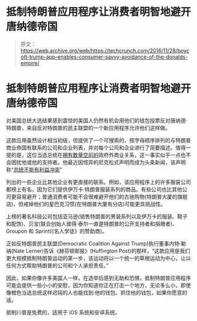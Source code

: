 # 抵制特朗普应用程序让消费者明智地避开唐纳德帝国 

> 原文：<https://web.archive.org/web/https://techcrunch.com/2016/11/28/boycott-trump-app-enables-consumer-savvy-avoidance-of-the-donalds-empire/>

# 抵制特朗普应用程序让消费者明智地避开唐纳德帝国

对美国总统大选结果感到震惊的美国人仍然有机会用他们的钱包投票反对唐纳德·特朗普，来自反对特朗普的民主联盟的一个新应用程序允许他们这样做。

这款应用虽然设计相当初级，但提供了一个可搜索的、按字母顺序排列的与特朗普商业帝国有联系的公司和企业列表，并对每个公司和企业进行了简要描述。值得一提的是，这位当选总统在[拥有数量空前的](https://web.archive.org/web/20221208142452/http://www.nytimes.com/2016/11/26/us/politics/donald-trump-international-business.html?_r=0)政府外商业关系，这一事实似乎一点也不会困扰他或他的支持者。他最近因怪异的尼克松式声明而成为头条新闻，该声明称“[总统不能有利益冲突](https://web.archive.org/web/20221208142452/https://www.washingtonpost.com/news/fact-checker/wp/2016/11/23/trumps-claim-that-the-president-cant-have-a-conflict-of-interest/)”

列出的一些企业比其他企业有更直接的联系。例如，该应用程序上的许多服装公司都榜上有名，因为它们提供伊万卡·特朗普服装系列的商品。有些公司也比其他公司更容易避开；普通消费者可能不会很难避开他们的古驰购物(特朗普大厦的旗舰店)，但戒掉他们的星巴克习惯(在特朗普大厦有分店)可能更具挑战性。

上榜的著名科技公司包括亚马逊(销售特朗普的男装系列以及伊万卡的服装、鞋子和配饰)、贝宝(联合创始人彼得·泰尔一直是特朗普的公开支持者和捐赠者)、Groupon 和 Sprint(《名人学徒》的赞助商)。

正如反特朗普民主联盟(Democratic Coalition Against Trump)执行董事内特·勒纳(Nate Lerner)告诉《赫芬顿邮报》(Huffington Post)的那样，“这款应用是我们更大规模抵制特朗普运动的第一步，该运动将以一个统一的草根运动为中心，让以任何方式帮助特朗普的公司和个人承担责任。”

因此，如果你像许多美国人一样，在选举后感到无助和恐惧，抵制特朗普应用程序可能会提供一些小小的安慰，因为你知道你正在打击一个地方，无论多么小，即使像橙色当选总统这样迟钝的人也能找到:他的钱包。抓住他的钱包，如果你愿意的话。

抵制川普是免费的，适用于 iOS 系统和安卓系统。